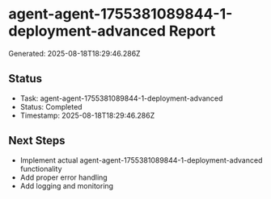 # agent-agent-1755381089844-1-deployment-advanced Report

Generated: 2025-08-18T18:29:46.286Z

## Status
- Task: agent-agent-1755381089844-1-deployment-advanced
- Status: Completed
- Timestamp: 2025-08-18T18:29:46.286Z

## Next Steps
- Implement actual agent-agent-1755381089844-1-deployment-advanced functionality
- Add proper error handling
- Add logging and monitoring
